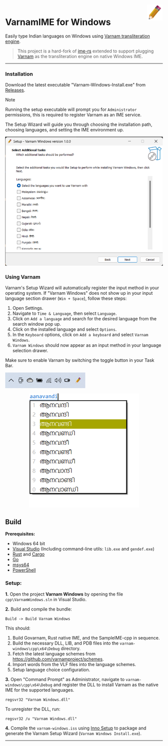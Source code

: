 <img src=".assets/varnam-logo.png" alt="binserve logo" width="50" align="right">

# VarnamIME for Windows

Easily type Indian languages on Windows using [Varnam transliteration engine](https://varnamproject.github.io/).

> This project is a hard-fork of [ime-rs](https://github.com/saschanaz/ime-rs) extended to support plugging [Varnam](https://github.com/varnamproject/govarnam) as the transliteration engine on native Windows IME.

---

### Installation

Download the latest executable "Varnam-Windows-Install.exe" from [Releases](https://github.com/varnamproject/varnam-windows/releases).

> [!NOTE]
Running the setup executable will prompt you for `Administrator` permissions, this is required to register Varnam as an IME service.

The Setup Wizard will guide you through choosing the installation path, choosing languages, and setting the IME environment up.

<div align="center">

![Varnam Windows IME Installer](.assets/varnam-windows-installer.png)

</div>

### Using Varnam

Varnam's Setup Wizard will automatically register the input method in your operating system. If "Varnam Windows" does not show up in your input language section drawer (`Win + Space`), follow these steps:

1. Open Settings.
2. Navigate to `Time & Language`, then select `Language`.
3. Click on `Add a language` and search for the desired language from the search window pop up.
4. Click on the installed language and select `Options`.
5. In the `Keyboard` options, click on `Add a keyboard` and select `Varnam Windows`.
6. `Varnam Windows` should now appear as an input method in your language selection drawer.

Make sure to enable Varnam by switching the toggle button in your Task Bar.

![Varnam Toggle Switch](.assets/varnam-toggle.png)

<div align="center">

![Varnam Screenshot](.assets/varnam-screenshot.png)

</div>

## Build

**Prerequisites:**
- Windows 64 bit
- [Visual Studio](https://visualstudio.microsoft.com/downloads/) (Including command-line utils: `lib.exe` and `gendef.exe`)
- [Rust](https://www.rust-lang.org/) and [Cargo](https://doc.rust-lang.org/cargo/getting-started/installation.html)
- [Go](https://go.dev/)
- [msys64](https://www.msys2.org/)
- [PowerShell](https://www.microsoft.com/store/productId/9MZ1SNWT0N5D)

### Setup:

**1.** Open the project **Varnam Windows** by opening the file `cpp\VarnamWindows.sln` in Visual Studio.

**2.** Build and compile the bundle:

```
Build -> Build Varnam Windows
```

This should:
1. Build Govarnam, Rust native IME, and the SampleIME-cpp in sequence.
2. Build the necessary DLL, LIB, and PDB files into the `varnam-windows\cpp\x64\Debug` directory.
3. Fetch the latest language schemes from https://github.com/varnamproject/schemes.
4. Import words from the VLF files into the language schemes.
5. Setup language choice configuration.

**3.** Open "Command Prompt" as Administrator, navigate to `varnam-windows\cpp\x64\Debug` and register the DLL to install Varnam as the native IME for the supported languages.

```
regsvr32 "Varnam Windows.dll"
```

To unregister the DLL, run:

```
regsvr32 /u "Varnam Windows.dll"
```

**4.** Compile the `varnam-windows.iss` using [Inno Setup](https://jrsoftware.org/isinfo.php) to package and generate the Varnam Setup Wizard (`Varnam Windows Install.exe`).

---